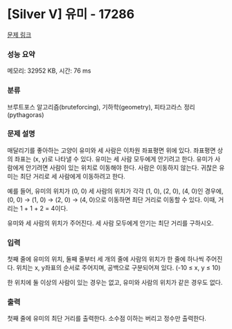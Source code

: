 # [Silver V] 유미 - 17286 

[문제 링크](https://www.acmicpc.net/problem/17286) 

### 성능 요약

메모리: 32952 KB, 시간: 76 ms

### 분류

브루트포스 알고리즘(bruteforcing), 기하학(geometry), 피타고라스 정리(pythagoras)

### 문제 설명

<p>매달리기를 좋아하는 고양이 유미와 세 사람은 이차원 좌표평면 위에 있다. 좌표평면 상의 좌표는 (x, y)로 나타낼 수 있다. 유미는 세 사람 모두에게 안기려고 한다. 유미가 사람에게 안기려면 사람이 있는 위치로 이동해야 한다. 사람은 이동하지 않는다. 귀찮은 유미는 최단 거리로 세 사람에게 이동하려고 한다.</p>

<p>예를 들어, 유미의 위치가 (0, 0) 세 사람의 위치가 각각 (1, 0), (2, 0), (4, 0)인 경우에, (0, 0) → (1, 0) → (2, 0) → (4, 0)으로 이동하면 최단 거리로 이동할 수 있다. 이때, 거리는 1 + 1 + 2 = 4이다.</p>

<p>유미와 세 사람의 위치가 주어진다. 세 사람 모두에게 안기는 최단 거리를 구하시오.</p>

### 입력 

 <p>첫째 줄에 유미의 위치, 둘째 줄부터 세 개의 줄에 사람의 위치가 한 줄에 하나씩 주어진다. 위치는 x, y좌표의 순서로 주어지며, 공백으로 구분되어져 있다. (-10 ≤ x, y ≤ 10)</p>

<p>한 위치에 둘 이상의 사람이 있는 경우는 없고, 유미와 사람의 위치가 같은 경우도 없다.</p>

### 출력 

 <p>첫째 줄에 유미의 최단 거리를 출력한다. 소수점 이하는 버리고 정수만 출력한다.</p>

